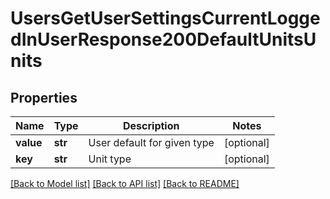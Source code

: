 # UsersGetUserSettingsCurrentLoggedInUserResponse200DefaultUnitsUnits

## Properties
Name | Type | Description | Notes
------------ | ------------- | ------------- | -------------
**value** | **str** | User default for given type | [optional] 
**key** | **str** | Unit type | [optional] 

[[Back to Model list]](../README.md#documentation-for-models) [[Back to API list]](../README.md#documentation-for-api-endpoints) [[Back to README]](../README.md)


